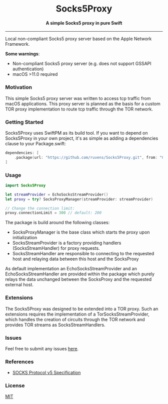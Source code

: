 <h1 align="center">
  Socks5Proxy
</h1>

<h4 align="center">A simple Socks5 proxy in pure Swift</h4>

---

Local non-compliant Socks5 proxy server based on the Apple Network Framework.

**Some warnings**:
- Non-compliant Socks5 proxy server (e.g. does not support GSSAPI authentication)
- macOS >11.0 required 

### Motivation

This simple Socks5 proxy server was written to access tcp traffic from macOS applications. This proxy server is planned as the basis for a custom TOR proxy implementation to route tcp traffic through the TOR network.

### Getting Started

Socks5Proxy uses SwiftPM as its build tool. If you want to depend on Socks5Proxy in your own project, it's as simple as adding a dependencies clause to your Package.swift:

```swift
dependencies: [
    .package(url: "https://github.com/ruvens/Socks5Proxy.git", from: "0.1.0")
]
```

### Usage

```swift
import Socks5Proxy

let streamProvider = EchoSocksStreamProvider()
let proxy = try? SocksProxyManager(streamProvider: streamProvider)

// Change the connection limit:
proxy.connectionLimit = 300 // default: 200
```

The package is build around the following classes:
- SocksProxyManager is the base class which starts the proxy upon initialization
- SocksStreamProvider is a factory providing handlers (SocksStreamHandler) for proxy requests. 
- SocksStreamHandler are responsible to connecting to the requested host and relaying data between this host and the SocksProxy

As default implementation an EchoSocksStreamProvider and an EchoSocksStreamHandler are provided within the package which purely relays the data unchanged between the SocksProxy and the requested external host.

### Extensions

The Socks5Proxy was designed to be extended into a TOR proxy.
Such an extensions requires the implementation of a TorSocksStreamProvider, which handles the creation of circuits through the TOR network and provides TOR streams as SocksStreamHandlers.

### Issues

Feel free to submit any issues [here](https://github.com/ruvens/Socks5Proxy/issues).

### References

- [SOCKS Protocol v5 Specification](https://tools.ietf.org/html/rfc1928)

### License

[MIT](https://github.com/ruvens/Socks5Proxy/blob/master/LICENSE.md)
